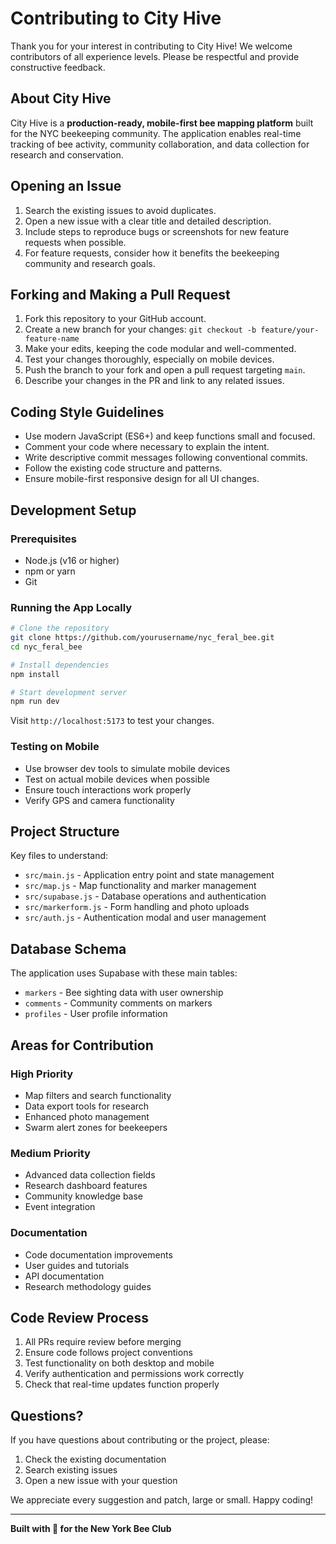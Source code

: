 # Contributing to City Hive

Thank you for your interest in contributing to City Hive! We welcome contributors of all experience levels. Please be respectful and provide constructive feedback.

## About City Hive

City Hive is a **production-ready, mobile-first bee mapping platform** built for the NYC beekeeping community. The application enables real-time tracking of bee activity, community collaboration, and data collection for research and conservation.

## Opening an Issue
1. Search the existing issues to avoid duplicates.
2. Open a new issue with a clear title and detailed description.
3. Include steps to reproduce bugs or screenshots for new feature requests when possible.
4. For feature requests, consider how it benefits the beekeeping community and research goals.

## Forking and Making a Pull Request
1. Fork this repository to your GitHub account.
2. Create a new branch for your changes: `git checkout -b feature/your-feature-name`
3. Make your edits, keeping the code modular and well-commented.
4. Test your changes thoroughly, especially on mobile devices.
5. Push the branch to your fork and open a pull request targeting `main`.
6. Describe your changes in the PR and link to any related issues.

## Coding Style Guidelines
- Use modern JavaScript (ES6+) and keep functions small and focused.
- Comment your code where necessary to explain the intent.
- Write descriptive commit messages following conventional commits.
- Follow the existing code structure and patterns.
- Ensure mobile-first responsive design for all UI changes.

## Development Setup

### Prerequisites
- Node.js (v16 or higher)
- npm or yarn
- Git

### Running the App Locally
```bash
# Clone the repository
git clone https://github.com/yourusername/nyc_feral_bee.git
cd nyc_feral_bee

# Install dependencies
npm install

# Start development server
npm run dev
```

Visit `http://localhost:5173` to test your changes.

### Testing on Mobile
- Use browser dev tools to simulate mobile devices
- Test on actual mobile devices when possible
- Ensure touch interactions work properly
- Verify GPS and camera functionality

## Project Structure

Key files to understand:
- `src/main.js` - Application entry point and state management
- `src/map.js` - Map functionality and marker management
- `src/supabase.js` - Database operations and authentication
- `src/markerform.js` - Form handling and photo uploads
- `src/auth.js` - Authentication modal and user management

## Database Schema

The application uses Supabase with these main tables:
- `markers` - Bee sighting data with user ownership
- `comments` - Community comments on markers
- `profiles` - User profile information

## Areas for Contribution

### High Priority
- Map filters and search functionality
- Data export tools for research
- Enhanced photo management
- Swarm alert zones for beekeepers

### Medium Priority
- Advanced data collection fields
- Research dashboard features
- Community knowledge base
- Event integration

### Documentation
- Code documentation improvements
- User guides and tutorials
- API documentation
- Research methodology guides

## Code Review Process

1. All PRs require review before merging
2. Ensure code follows project conventions
3. Test functionality on both desktop and mobile
4. Verify authentication and permissions work correctly
5. Check that real-time updates function properly

## Questions?

If you have questions about contributing or the project, please:
1. Check the existing documentation
2. Search existing issues
3. Open a new issue with your question

We appreciate every suggestion and patch, large or small. Happy coding!

---

**Built with 🐝 for the New York Bee Club**
